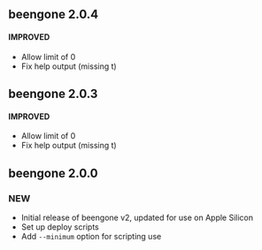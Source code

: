 ## beengone 2.0.4

#### IMPROVED

- Allow limit of 0
- Fix help output (missing t)

## beengone 2.0.3

#### IMPROVED

- Allow limit of 0
- Fix help output (missing t)

## beengone 2.0.0

### NEW

- Initial release of beengone v2, updated for use on Apple Silicon
- Set up deploy scripts
- Add `--minimum` option for scripting use
